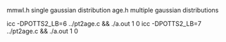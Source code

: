 
mmwl.h         single gaussian distribution
age.h         multiple gaussian distributions


icc -DPOTTS2_LB=6 ../pt2age.c && ./a.out 1 0
icc -DPOTTS2_LB=7 ../pt2age.c && ./a.out 1 0
